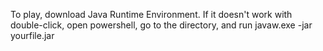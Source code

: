To play, download Java Runtime Environment. If it doesn't work with double-click, open powershell, go to the directory, and run 
javaw.exe -jar yourfile.jar
